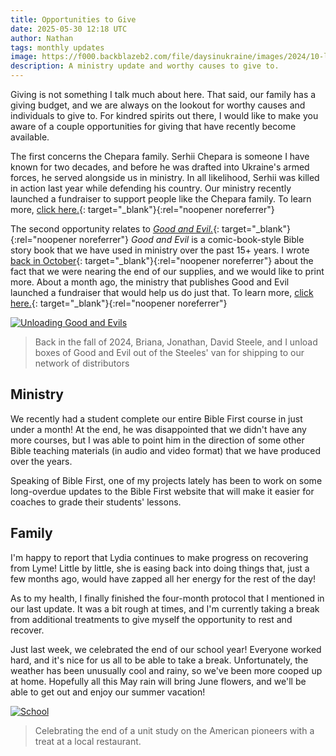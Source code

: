 ```yaml
---
title: Opportunities to Give
date: 2025-05-30 12:18 UTC
author: Nathan
tags: monthly updates
image: https://f000.backblazeb2.com/file/daysinukraine/images/2024/10-loading-ge.jpg
description: A ministry update and worthy causes to give to.
---
```


Giving is not something I talk much about here. That said, our family has a giving budget, and we are always on the lookout for worthy causes and individuals to give to. For kindred spirits out there, I would like to make you aware of a couple opportunities for giving that have recently become available.

The first concerns the Chepara family. Serhii Chepara is someone I have known for two decades, and before he was drafted into Ukraine's armed forces, he served alongside us in ministry. In all likelihood, Serhii was killed in action last year while defending his country. Our ministry recently launched a fundraiser to support people like the Chepara family. To learn more, [click here.](https://euroteamoutreach.org/blog/2025/04/when-is-daddy-coming-home/){: target="_blank"}{:rel="noopener noreferrer"}

The second opportunity relates to [*Good and Evil.*](https://goodandevilbook.com/english/){: target="_blank"}{:rel="noopener noreferrer"} *Good and Evil* is a comic-book-style Bible story book that we have used in ministry over the past 15+ years. I wrote [back in October](https://daysinukraine.com/2024/10/october-update/){: target="_blank"}{:rel="noopener noreferrer"} about the fact that we were nearing the end of our supplies, and we would like to print more. About a month ago, the ministry that publishes Good and Evil launched a fundraiser that would help us do just that. To learn more, [click here.](https://ofreport.com/blog/2025-04-23-before-the-curtain-closes/){: target="_blank"}{:rel="noopener noreferrer"}

[![Unloading Good and Evils](images/2024/10-loading-ge-600w.jpg)](https://f000.backblazeb2.com/file/daysinukraine/images/2024/10-loading-ge.jpg)

> Back in the fall of 2024, Briana, Jonathan, David Steele, and I unload boxes of Good and Evil out of the Steeles' van for shipping to our network of distributors

## Ministry

We recently had a student complete our entire Bible First course in just under a month! At the end, he was disappointed that we didn't have any more courses, but I was able to point him in the direction of some other Bible teaching materials (in audio and video format) that we have produced over the years.

Speaking of Bible First, one of my projects lately has been to work on some long-overdue updates to the Bible First website that will make it easier for coaches to grade their students' lessons.

## Family

I'm happy to report that Lydia continues to make progress on recovering from Lyme! Little by little, she is easing back into doing things that, just a few months ago, would have zapped all her energy for the rest of the day!

As to my health, I finally finished the four-month protocol that I mentioned in our last update. It was a bit rough at times, and I'm currently taking a break from additional treatments to give myself the opportunity to rest and recover.

Just last week, we celebrated the end of our school year! Everyone worked hard, and it's nice for us all to be able to take a break. Unfortunately, the weather has been unusually cool and rainy, so we've been more cooped up at home. Hopefully all this May rain will bring June flowers, and we'll be able to get out and enjoy our summer vacation!

[![School](images/2025/5-school-600w.JPG)](https://f000.backblazeb2.com/file/daysinukraine/images/2025/5-school.JPG)

> Celebrating the end of a unit study on the American pioneers with a treat at a local restaurant.
